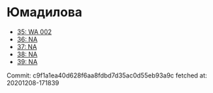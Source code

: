 # Юмадилова
- [35: WA 002](35.md)
- [36: NA](36.md)
- [37: NA](37.md)
- [38: NA](38.md)
- [39: NA](39.md)

Commit: c9f1a1ea40d628f6aa8fdbd7d35ac0d55eb93a9c
 fetched at: 20201208-171839
